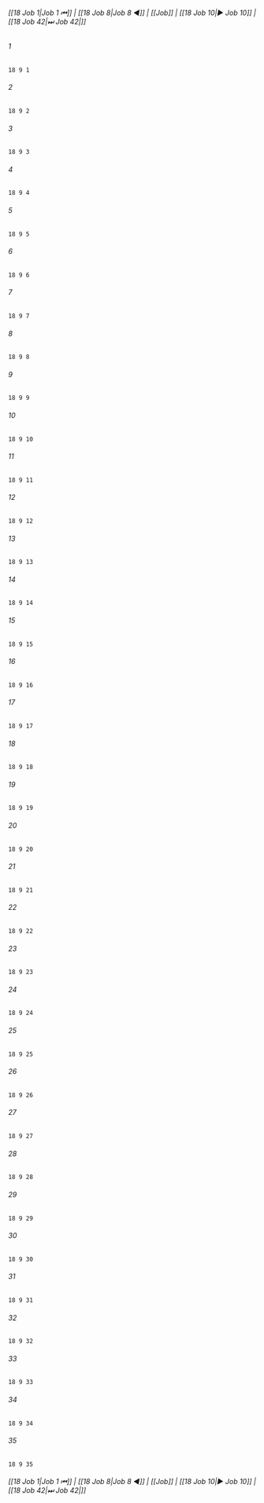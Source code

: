 
###### [[18 Job 1|Job 1 ⏮]] | [[18 Job 8|Job 8 ◀]] | [[Job]] | [[18 Job 10|▶ Job 10]] | [[18 Job 42|⏭ Job 42|]]

###### 1
``` verse
18 9 1 
```
###### 2
``` verse
18 9 2 
```
###### 3
``` verse
18 9 3 
```
###### 4
``` verse
18 9 4 
```
###### 5
``` verse
18 9 5 
```
###### 6
``` verse
18 9 6 
```
###### 7
``` verse
18 9 7 
```
###### 8
``` verse
18 9 8 
```
###### 9
``` verse
18 9 9 
```
###### 10
``` verse
18 9 10 
```
###### 11
``` verse
18 9 11 
```
###### 12
``` verse
18 9 12 
```
###### 13
``` verse
18 9 13 
```
###### 14
``` verse
18 9 14 
```
###### 15
``` verse
18 9 15 
```
###### 16
``` verse
18 9 16 
```
###### 17
``` verse
18 9 17 
```
###### 18
``` verse
18 9 18 
```
###### 19
``` verse
18 9 19 
```
###### 20
``` verse
18 9 20 
```
###### 21
``` verse
18 9 21 
```
###### 22
``` verse
18 9 22 
```
###### 23
``` verse
18 9 23 
```
###### 24
``` verse
18 9 24 
```
###### 25
``` verse
18 9 25 
```
###### 26
``` verse
18 9 26 
```
###### 27
``` verse
18 9 27 
```
###### 28
``` verse
18 9 28 
```
###### 29
``` verse
18 9 29 
```
###### 30
``` verse
18 9 30 
```
###### 31
``` verse
18 9 31 
```
###### 32
``` verse
18 9 32 
```
###### 33
``` verse
18 9 33 
```
###### 34
``` verse
18 9 34 
```
###### 35
``` verse
18 9 35 
```

###### [[18 Job 1|Job 1 ⏮]] | [[18 Job 8|Job 8 ◀]] | [[Job]] | [[18 Job 10|▶ Job 10]] | [[18 Job 42|⏭ Job 42|]]


